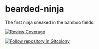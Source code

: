 bearded-ninja
=============
The first ninja sneaked in the bamboo fields.

[![Review Coverage](http://dev.staging.gitcolony.com/companies/pubco.svg)](http://dev.staging.gitcolony.com/redirect/pubco/repos/1)

[![Follow repository in Gitcolony](http://dev.staging.gitcolony.com/img/follow.png)](http://dev.staging.gitcolony.com/companies/pubco/repos/1/follow)
